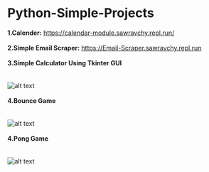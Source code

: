# Python-Simple-Projects
<b>1.Calender:</b> https://calendar-module.sawravchy.repl.run/<br><br>
<b>2.Simple Email Scraper:</b> https://Email-Scraper.sawravchy.repl.run<br><br>
<b>3.Simple Calculator Using Tkinter GUI</b> <br><br><br>
![alt text](https://github.com/sawravchy/Python-Simple-Projects/blob/master/Images/Python%20Calculator.jpg)<br><br>
<b>4.Bounce Game</b> <br><br><br>
![alt text](https://github.com/sawravchy/Python-Simple-Projects/blob/master/Images/bounce.gif)<br><br>
<b>4.Pong Game</b> <br><br><br>
![alt text](https://github.com/sawravchy/Python-Projects/blob/master/Images/pong.gif)<br><br>

